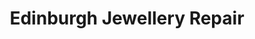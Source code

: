 ---
title: "Edinburgh Jewellery Repair"
url: /edinburgh/edinburgh-jewellery-repair-london-road/
shop: jewelry
---